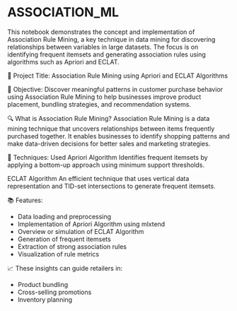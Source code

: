 # ASSOCIATION_ML
This notebook demonstrates the concept and implementation of Association Rule Mining, a key technique in data mining for discovering relationships between variables in large datasets. The focus is on identifying frequent itemsets and generating association rules using algorithms such as Apriori and ECLAT. 


📄 Project Title:
Association Rule Mining using Apriori and ECLAT Algorithms

🎯 Objective:
Discover meaningful patterns in customer purchase behavior using Association Rule Mining to help businesses improve product placement, bundling strategies, and recommendation systems.

🔍 What is Association Rule Mining? 
Association Rule Mining is a data mining technique that uncovers relationships between items frequently purchased together. It enables businesses to identify shopping patterns and make data-driven decisions for better sales and marketing strategies.

🚀 Techniques:
Used Apriori Algorithm Identifies frequent itemsets by applying a bottom-up approach using minimum support thresholds.

ECLAT Algorithm An efficient technique that uses vertical data representation and TID-set intersections to generate frequent itemsets.

📚 Features:
- Data loading and preprocessing
- Implementation of Apriori Algorithm using mlxtend
- Overview or simulation of ECLAT Algorithm
- Generation of frequent itemsets
- Extraction of strong association rules
- Visualization of rule metrics


📈 These insights can guide retailers in:

- Product bundling
- Cross-selling promotions
- Inventory planning

